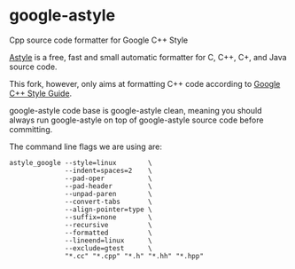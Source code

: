 google-astyle
=============

Cpp source code formatter for Google C++ Style

[Astyle](http://astyle.sourceforge.net/astyle.html) is a free, fast and small
automatic formatter for C, C++, C+, and Java source code.

This fork, however, only aims at formatting C++ code according to [Google C++
Style Guide](http://google-styleguide.googlecode.com/svn/trunk/cppguide.xml).

google-astyle code base is google-astyle clean, meaning you should always run
google-astyle on top of google-astyle source code before committing.

The command line flags we are using are:

```
astyle_google --style=linux        \
              --indent=spaces=2    \
              --pad-oper           \
              --pad-header         \
              --unpad-paren        \
              --convert-tabs       \
              --align-pointer=type \
              --suffix=none        \
              --recursive          \
              --formatted          \
              --lineend=linux      \
              --exclude=gtest      \
              "*.cc" "*.cpp" "*.h" "*.hh" "*.hpp"
```
